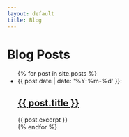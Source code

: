 ```yaml
---
layout: default
title: Blog
---
```


# Blog Posts

<div class="listing">
<ul>
  {% for post in site.posts %}
    <li>
      {{ post.date | date: '%Y-%m-%d' }}:
      <h2>
        <a href="{{ post.url }}">
          {{ post.title }}
        </a>
      </h2>
      {{ post.excerpt }}
    </li>
  {% endfor %}
</ul>
</div>